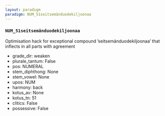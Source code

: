 ```yaml
---
layout: paradigm
paradigm: NUM_51seitsemänduodekiljoonaa
---
```

### ` NUM_51seitsemänduodekiljoonaa `

Optimisation hack for exceptional compound ’seitsemänduodekiljoonaa’ that inflects in all parts with agreement
* grade_dir: weaken
* plurale_tantum: False
* pos: NUMERAL
* stem_diphthong: None
* stem_vowel: None
* upos: NUM
* harmony: back
* kotus_av: None
* kotus_tn: 51
* clitics: False
* possessive: False
